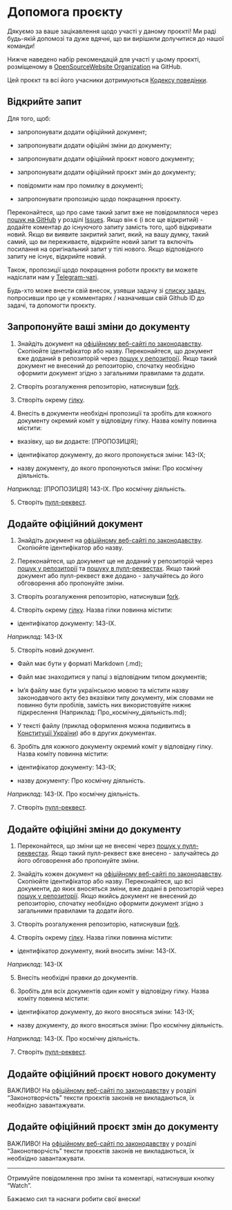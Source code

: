# Допомога проєкту

Дякуємо за ваше зацікавлення щодо участі у даному проєкті! Ми раді будь-якій допомозі та дуже вдячні, що ви вирішили долучитися до нашої команди!

Нижче наведено набір рекомендацій для участі у цьому проєкті, розміщеному в [OpenSourceWebsite Organization](https://github.com/opensourcewebsite-org) на GitHub.

Цей проєкт та всі його учасники дотримуються [Кодексу поведінки](CODE_OF_CONDUCT.md).

## Відкрийте запит

Для того, щоб:

* запропонувати додати офіційний документ;

* запропонувати додати офіційні зміни до документу;

* запропонувати додати офіційний проєкт нового документу;

* запропонувати додати офіційний проєкт змін до документу;

* повідомити нам про помилку в документі;

* запропонувати пропозицію щодо покращення проєкту.

Переконайтеся, що про саме такий запит вже не повідомлялося через [пошук на GitHub](https://help.github.com/en/github/searching-for-information-on-github/searching-issues-and-pull-requests) у розділі [Issues](https://github.com/opensourcewebsite-org/ua-law/issues). Якщо він є (і все ще відкритий) - додайте коментар до існуючого запиту замість того, щоб відкривати новий. Якщо ви виявите закритий запит, який, на вашу думку, такий самий, що ви переживаєте, відкрийте новий запит та включіть посилання на оригінальний запит у тілі нового. Якщо відповідного запиту не існує, відкрийте новий.

Також, пропозиції щодо покращення роботи проєкту ви можете надіслати нам у [Telegram-чаті](https://t.me/ua_law_chat).

Будь-хто може внести свій внесок, узявши задачу зі [списку задач](https://github.com/opensourcewebsite-org/ua-law/issues), попросивши про це у комментарях / назначивши свій Github ID до задачі, та допомогти проєкту.

## Запропонуйте ваші зміни до документу

1. Знайдіть документ на [офіційному веб-сайті по законодавству](https://zakon.rada.gov.ua/laws). Скопіюйте ідентифікатор або назву. Переконайтеся, що документ вже доданий в репозиторій через [пошук у репозиторії](https://help.github.com/en/github/searching-for-information-on-github/searching-for-repositories). Якщо такий документ не внесений до репозиторію, спочатку необхідно оформити документ згідно з загальними правилами та додати.

2. Створіть розгалуження репозиторію, натиснувши [fork](https://help.github.com/en/github/getting-started-with-github/fork-a-repo).

3. Створіть окрему [гілку](https://help.github.com/en/github/collaborating-with-issues-and-pull-requests/creating-and-deleting-branches-within-your-repository).

4. Внесіть в документи необхідні пропозиції та зробіть для кожного документу окремий коміт у відповідну гілку. Назва коміту повинна містити:

* вказівку, що ви додаєте: [ПРОПОЗИЦІЯ];

* ідентифікатор документу, до якого пропонується зміни: 143-IX;

* назву документу, до якого пропонуються зміни: Про космічну діяльність.

*Наприклад*: [ПРОПОЗИЦІЯ] 143-IX. Про космічну діяльність.

5. Створіть [пулл-реквест](https://help.github.com/en/github/collaborating-with-issues-and-pull-requests/creating-a-pull-request-from-a-fork).

## Додайте офіційний документ

1. Знайдіть документ на [офіційному веб-сайті по законодавству](https://zakon.rada.gov.ua/laws). Скопіюйте ідентифікатор або назву.

2. Переконайтеся, що документ ще не доданий у репозиторій через [пошук у репозиторії](https://help.github.com/en/github/searching-for-information-on-github/searching-for-repositories) та [пошуку в пулл-реквестах](https://github.com/opensourcewebsite-org/ua-law/pulls). Якщо такий документ або пулл-реквест вже додано - залучайтесь до його обговорення або пропонуйте зміни.

3. Створіть розгалуження репозиторію, натиснувши [fork](https://help.github.com/en/github/getting-started-with-github/fork-a-repo).

4. Створіть окрему [гілку](https://help.github.com/en/github/collaborating-with-issues-and-pull-requests/creating-and-deleting-branches-within-your-repository). Назва гілки повинна містити:

* ідентифікатор документу: 143-IX.

*Наприклад*: 143-IX

5. Створіть новий документ.

* Файл має бути у форматі Markdown (.md);

* Файл має знаходитися у папці з відповідним типом документів;

* Ім’я файлу має бути українською мовою та містити назву законодавчого акту без вказівки типу документу, між словами не повинно бути пробілів, замість них використовуйте нижнє підкреслення (Наприклад: Про_космічну_діяльність.md);

* У тексті файлу (приклад оформлення можна подивитись в [Конституції України](Конституція.md)) або в других документах.

6. Зробіть для кожного документу окремий коміт у відповідну гілку. Назва коміту повинна містити:

* ідентифікатор документу: 143-IX;

* назву документу: Про космічну діяльність.

*Наприклад*: 143-IX. Про космічну діяльність.

7. Створіть [пулл-реквест](https://help.github.com/en/github/collaborating-with-issues-and-pull-requests/creating-a-pull-request-from-a-fork).

## Додайте офіційні зміни до документу

1. Переконайтеся, що зміни ще не внесені через [пошук у пулл-реквестах](https://github.com/opensourcewebsite-org/ua-law/pulls). Якщо такий пулл-реквест вже внесено - залучайтесь до його обговорення або пропонуйте зміни.

2. Знайдіть кожен документ на [офіційному веб-сайті по законодавству](https://zakon.rada.gov.ua/laws). Скопіюйте ідентифікатор або назву. Переконайтеся, що всі документи, до яких вносяться зміни, вже додані в репозиторій через [пошук у репозиторії](https://help.github.com/en/github/searching-for-information-on-github/searching-for-repositories). Якщо якийсь документ не внесений до репозиторію, спочатку необхідно оформити документ згідно з загальними правилами та додати його.

3. Створіть розгалуження репозиторію, натиснувши [fork](https://help.github.com/en/github/getting-started-with-github/fork-a-repo).

4. Створіть окрему [гілку](https://help.github.com/en/github/collaborating-with-issues-and-pull-requests/creating-and-deleting-branches-within-your-repository). Назва гілки повинна містити:

* ідентифікатор документу, який вносить зміни: 143-IX.

*Наприклад*: 143-IX

5. Внесіть необхідні правки до документів.

6. Зробіть для всіх документів один коміт у відповідну гілку. Назва коміту повинна містити:

* ідентифікатор документу, до якого вносяться зміни: 143-IX;

* назву документу, до якого вносяться зміни: Про космічну діяльність.

*Наприклад*: 143-IX. Про космічну діяльність.

7. Створіть [пулл-реквест](https://help.github.com/en/github/collaborating-with-issues-and-pull-requests/creating-a-pull-request-from-a-fork).

## Додайте офіційний проєкт нового документу

ВАЖЛИВО! На [офіційному веб-сайті по законодавству](https://zakon.rada.gov.ua/laws) у розділі “Законотворчість” тексти проєктів законів не викладаються, їх необхідно завантажувати.

## Додайте офіційний проєкт змін до документу

ВАЖЛИВО! На [офіційному веб-сайті по законодавству](https://zakon.rada.gov.ua/laws) у розділі “Законотворчість” тексти проєктів законів не викладаються, їх необхідно завантажувати.

***

Отримуйте повідомлення про зміни та коментарі, натиснувши кнопку “Watch”.

Бажаємо сил та наснаги робити свої внески!
